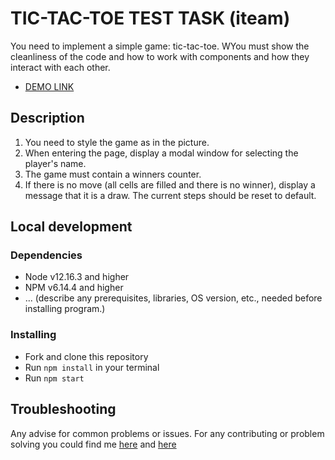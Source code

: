 # TIC-TAC-TOE TEST TASK (iteam)

You need to implement a simple game: tic-tac-toe.
WYou must show the cleanliness of the code and how to work with components and how they interact with each other.

- [DEMO LINK](https://stasianich.github.io/ITeam/)

## Description

1) You need to style the game as in the picture.
2) When entering the page, display a modal window for selecting the player's name.
3) The game must contain a winners counter.
4) If there is no move (all cells are filled and there is no winner), display a message that it is a draw. The current steps should be reset to default.

## Local development

### Dependencies
* Node v12.16.3 and higher
* NPM v6.14.4 and higher
* ... (describe any prerequisites, libraries, OS version, etc., needed before installing program.)


### Installing
* Fork and clone this repository
* Run `npm install` in your terminal
* Run `npm start`

## Troubleshooting

Any advise for common problems or issues.
For any contributing or problem solving you could find me
[here](https://www.linkedin.com/in/stas-pechenyi-1262b0194) and
[here](https://t.me/stas2303)
